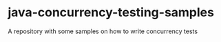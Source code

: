 # java-concurrency-testing-samples
A repository with some samples on how to write concurrency tests

